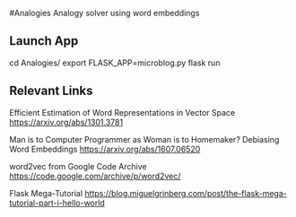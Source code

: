 #Analogies
Analogy solver using word embeddings

## Launch App

cd Analogies/
export FLASK_APP=microblog.py
flask run


## Relevant Links

Efficient Estimation of Word Representations in Vector Space
https://arxiv.org/abs/1301.3781

Man is to Computer Programmer as Woman is to Homemaker? Debiasing Word Embeddings
https://arxiv.org/abs/1607.06520

word2vec from Google Code Archive
https://code.google.com/archive/p/word2vec/

Flask Mega-Tutorial
https://blog.miguelgrinberg.com/post/the-flask-mega-tutorial-part-i-hello-world

